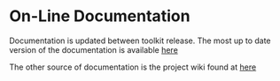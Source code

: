 # On-Line Documentation

Documentation is updated between toolkit release.  The most up to date version of the documentation is
available <a href="http://ihexds.nist.gov/XdsDocs/site/index.html" target="_blank" >here</a>

The other source of documentation is the project wiki found at 
<a href="https://github.com/usnistgov/iheos-toolkit2/wiki" target="_blank" >here</a>
